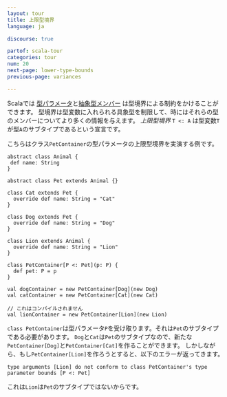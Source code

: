 ```yaml
---
layout: tour
title: 上限型境界
language: ja

discourse: true

partof: scala-tour
categories: tour
num: 20
next-page: lower-type-bounds
previous-page: variances

---
```


Scalaでは [型パラメータ](generic-classes.html)と[抽象型メンバー](abstract-type-members.html) は型境界による制約をかけることができます。
型境界は型変数に入れられる具象型を制限して、時にはそれらの型のメンバーについてより多くの情報を与えます。
_上限型境界_ `T <: A` は型変数`T`が型`A`のサブタイプであるという宣言です。

こちらはクラス`PetContainer`の型パラメータの上限型境界を実演する例です。

```tut
abstract class Animal {
 def name: String
}

abstract class Pet extends Animal {}

class Cat extends Pet {
  override def name: String = "Cat"
}

class Dog extends Pet {
  override def name: String = "Dog"
}

class Lion extends Animal {
  override def name: String = "Lion"
}

class PetContainer[P <: Pet](p: P) {
  def pet: P = p
}

val dogContainer = new PetContainer[Dog](new Dog)
val catContainer = new PetContainer[Cat](new Cat)
```

```tut:fail
// これはコンパイルされません
val lionContainer = new PetContainer[Lion](new Lion)
```
`class PetContainer`は型パラメータ`P`を受け取ります。それは`Pet`のサブタイプである必要があります。
 `Dog`と`Cat`は`Pet`のサブタイプなので、新たな`PetContainer[Dog]`と`PetContainer[Cat]`を作ることができます。
 しかしながら、もし`PetContainer[Lion]`を作ろうとすると、以下のエラーが返ってきます。

`type arguments [Lion] do not conform to class PetContainer's type parameter bounds [P <: Pet]`

これは`Lion`は`Pet`のサブタイプではないからです。
